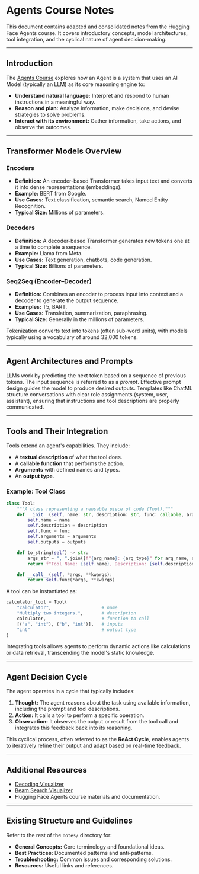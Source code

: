 # Agents Course Notes

This document contains adapted and consolidated notes from the Hugging Face Agents course. It covers introductory concepts, model architectures, tool integration, and the cyclical nature of agent decision-making.

----

## Introduction

The [Agents Course](https://huggingface.co/learn/agents-course/unit0/introduction) explores how an Agent is a system that uses an AI Model (typically an LLM) as its core reasoning engine to:

- **Understand natural language:** Interpret and respond to human instructions in a meaningful way.
- **Reason and plan:** Analyze information, make decisions, and devise strategies to solve problems.
- **Interact with its environment:** Gather information, take actions, and observe the outcomes.

----

## Transformer Models Overview

### Encoders
- **Definition:** An encoder-based Transformer takes input text and converts it into dense representations (embeddings).
- **Example:** BERT from Google.
- **Use Cases:** Text classification, semantic search, Named Entity Recognition.
- **Typical Size:** Millions of parameters.

### Decoders
- **Definition:** A decoder-based Transformer generates new tokens one at a time to complete a sequence.
- **Example:** Llama from Meta.
- **Use Cases:** Text generation, chatbots, code generation.
- **Typical Size:** Billions of parameters.

### Seq2Seq (Encoder–Decoder)
- **Definition:** Combines an encoder to process input into context and a decoder to generate the output sequence.
- **Examples:** T5, BART.
- **Use Cases:** Translation, summarization, paraphrasing.
- **Typical Size:** Generally in the millions of parameters.

Tokenization converts text into tokens (often sub-word units), with models typically using a vocabulary of around 32,000 tokens.

----

## Agent Architectures and Prompts

LLMs work by predicting the next token based on a sequence of previous tokens. The input sequence is referred to as a _prompt_. Effective prompt design guides the model to produce desired outputs. Templates like ChatML structure conversations with clear role assignments (system, user, assistant), ensuring that instructions and tool descriptions are properly communicated.

----

## Tools and Their Integration

Tools extend an agent's capabilities. They include:

- A **textual description** of what the tool does.
- A **callable function** that performs the action.
- **Arguments** with defined names and types.
- An **output type**.

### Example: Tool Class

```python
class Tool:
    """A class representing a reusable piece of code (Tool)."""
    def __init__(self, name: str, description: str, func: callable, arguments: list, outputs: str):
        self.name = name
        self.description = description
        self.func = func
        self.arguments = arguments
        self.outputs = outputs

    def to_string(self) -> str:
        args_str = ", ".join([f"{arg_name}: {arg_type}" for arg_name, arg_type in self.arguments])
        return f"Tool Name: {self.name}, Description: {self.description}, Arguments: {args_str}, Outputs: {self.outputs}"

    def __call__(self, *args, **kwargs):
        return self.func(*args, **kwargs)
```

A tool can be instantiated as:

```python
calculator_tool = Tool(
    "calculator",                   # name
    "Multiply two integers.",       # description
    calculator,                     # function to call
    [("a", "int"), ("b", "int")],   # inputs
    "int"                           # output type
)
```

Integrating tools allows agents to perform dynamic actions like calculations or data retrieval, transcending the model's static knowledge.

----

## Agent Decision Cycle

The agent operates in a cycle that typically includes:

1. **Thought:** The agent reasons about the task using available information, including the prompt and tool descriptions.
2. **Action:** It calls a tool to perform a specific operation.
3. **Observation:** It observes the output or result from the tool call and integrates this feedback back into its reasoning.

This cyclical process, often referred to as the **ReAct Cycle**, enables agents to iteratively refine their output and adapt based on real-time feedback.

----

## Additional Resources

- [Decoding Visualizer](https://agents-course-decoding-visualizer.hf.space)
- [Beam Search Visualizer](https://agents-course-beam-search-visualizer.hf.space)
- Hugging Face Agents course materials and documentation.

----

## Existing Structure and Guidelines

Refer to the rest of the `notes/` directory for:

- **General Concepts:** Core terminology and foundational ideas.
- **Best Practices:** Documented patterns and anti-patterns.
- **Troubleshooting:** Common issues and corresponding solutions.
- **Resources:** Useful links and references.
